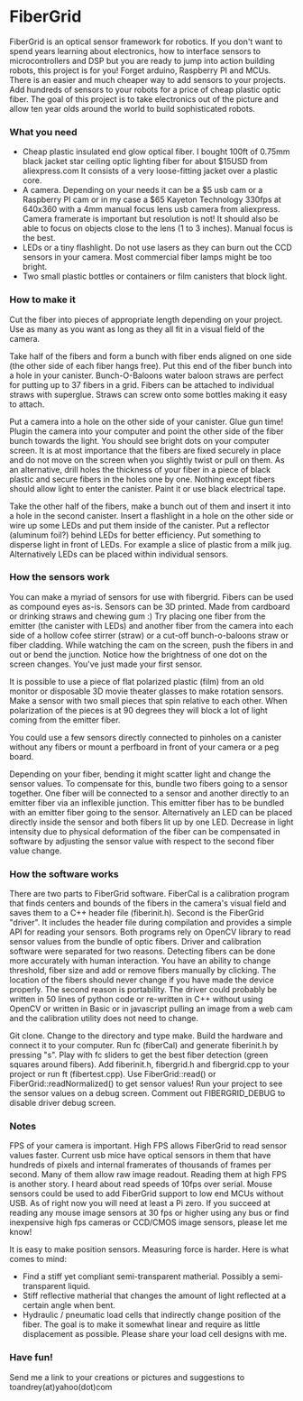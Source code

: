 # FiberGrid

FiberGrid is an optical sensor framework for robotics.  If you don't want to spend years learning about electronics, how to interface sensors to microcontrollers and DSP but you are ready to jump into action building robots, this project is for you!  Forget arduino, Raspberry PI and MCUs.  There is an easier and much cheaper way to add sensors to your projects.  Add hundreds of sensors to your robots for a price of cheap plastic optic fiber.  The goal of this project is to take electronics out of the picture and allow ten year olds around the world to build sophisticated robots.

### What you need
* Cheap plastic insulated end glow optical fiber.  I bought 100ft of 0.75mm black jacket star ceiling optic lighting fiber for about $15USD from aliexpress.com  It consists of a very loose-fitting jacket over a plastic core.
* A camera.  Depending on your needs it can be a $5 usb cam or a Raspberry PI cam or in my case a $65 Kayeton Technology 330fps at 640x360 with a 4mm manual focus lens usb camera from aliexpress.  Camera framerate is important but resolution is not!  It should also be able to focus on objects close to the lens (1 to 3 inches).  Manual focus is the best.
* LEDs or a tiny flashlight.  Do not use lasers as they can burn out the CCD sensors in your camera.  Most commercial fiber lamps might be too bright.
* Two small plastic bottles or containers or film canisters that block light.

### How to make it
Cut the fiber into pieces of appropriate length depending on your project.  Use as many as you want as long as they all fit in a visual field of the camera.

Take half of the fibers and form a bunch with fiber ends aligned on one side (the other side of each fiber hangs free).  Put this end of the fiber bunch into a hole in your canister.  Bunch-O-Baloons water baloon straws are perfect for putting up to 37 fibers in a grid.  Fibers can be attached to individual straws with superglue.  Straws can screw onto some bottles making it easy to attach.  

Put a camera into a hole on the other side of your canister.  Glue gun time! Plugin the camera into your computer and point the other side of the fiber bunch towards the light.  You should see bright dots on your computer screen.  It is at most importance that the fibers are fixed securely in place and do not move on the screen when you slightly twist or pull on them.  As an alternative, drill holes the thickness of your fiber in a piece of black plastic and secure fibers in the holes one by one. Nothing except fibers should allow light to enter the canister. Paint it or use black electrical tape.

Take the other half of the fibers, make a bunch out of them and insert it into a hole in the second canister.  Insert a flashlight in a hole on the other side or wire up some LEDs and put them inside of the canister.  Put a reflector (aluminum foil?) behind LEDs for better efficiency.  Put something to disperse light in front of LEDs.  For example a slice of plastic from a milk jug.  Alternatively LEDs can be placed within individual sensors.

### How the sensors work
You can make a myriad of sensors for use with fibergrid.  Fibers can be used as compound eyes as-is.  Sensors can be 3D printed.  Made from cardboard or drinking straws and chewing gum :)  Try placing one fiber from the emitter (the canister with LEDs) and another fiber from the camera into each side of a hollow cofee stirrer (straw) or a cut-off bunch-o-baloons straw or fiber cladding.  While watching the cam on the screen, push the fibers in and out or bend the junction.  Notice how the brightness of one dot on the screen changes.  You've just made your first sensor.

It is possible to use a piece of flat polarized plastic (film) from an old monitor or disposable 3D movie theater glasses to make rotation sensors. Make a sensor with two small pieces that spin relative to each other.  When polarization of the pieces is at 90 degrees they will block a lot of light coming from the emitter fiber.

You could use a few sensors directly connected to pinholes on a canister without any fibers or mount a perfboard in front of your camera or a peg board.

Depending on your fiber, bending it might scatter light and change the sensor values.  To compensate for this, bundle two fibers going to a sensor together.  One fiber will be connected to a sensor and another directly to an emitter fiber via an inflexible junction.  This emitter fiber has to be bundled with an emitter fiber going to the sensor.  Alternatively an LED can be placed directly inside the sensor and both fibers lit up by one LED.  Decrease in light intensity  due to physical deformation of the fiber can be compensated in software by adjusting the sensor value with respect to the second fiber value change.

### How the software works
There are two parts to FiberGrid software.  FiberCal is a calibration program that finds centers and bounds of the fibers in the camera's visual field and saves them to a C++ header file (fiberinit.h).  Second is the FiberGrid "driver".  It includes the header file during compilation and provides a simple API for reading your sensors.  Both programs rely on OpenCV library to read sensor values from the bundle of optic fibers.  Driver and calibration software were separated for two reasons.  Detecting fibers can be done more accurately with human interaction. You have an ability to change threshold, fiber size and add or remove fibers manually by clicking.  The location of the fibers should never change if you have made the device properly.  The second reason is portability.  The driver could probably be written in 50 lines of python code or re-written in C++ without using OpenCV or written in Basic or in javascript pulling an image from a web cam and the calibration utility does not need to change.

Git clone. Change to the directory and type make.  Build the hardware and connect it to your computer.  Run fc (fiberCal) and generate fiberinit.h by pressing "s".  Play with fc sliders to get the best fiber detection (green squares around fibers).  Add fiberinit.h, fibergrid.h and fibergrid.cpp to your project or run ft (fibertest.cpp).  Use FiberGrid::read() or FiberGrid::readNormalized() to get sensor values!  Run your project to see the sensor values on a debug screen.  Comment out FIBERGRID_DEBUG to disable driver debug screen.  

### Notes
FPS of your camera is important.  High FPS allows FiberGrid to read sensor values faster.  Current usb mice have optical sensors in them that have hundreds of pixels and internal framerates of thousands of frames per second.  Many of them allow raw image readout.  Reading them at high FPS is another story.  I heard about read speeds of 10fps over serial.  Mouse sensors could be used to add FiberGrid support to low end MCUs without USB.  As of right now you will need at least a Pi zero.  If you succeed at reading any mouse image sensors at 30 fps or higher using any bus or find inexpensive high fps cameras or CCD/CMOS image sensors, please let me know!

It is easy to make position sensors.  Measuring force is harder.  Here is what comes to mind:
* Find a stiff yet compliant semi-transparent matherial.  Possibly a semi-transparent liquid.
* Stiff reflective matherial that changes the amount of light reflected at a certain angle when bent.
* Hydraulic / pneumatic load cells that indirectly change position of the fiber.
The goal is to make it somewhat linear and require as little displacement as possible.  Please share your load cell  designs with me.

### Have fun!
Send me a link to your creations or pictures and suggestions to  toandrey(at)yahoo(dot)com
